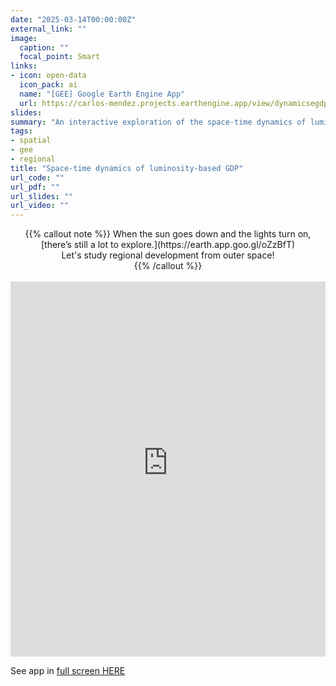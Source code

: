 ```yaml
---
date: "2025-03-14T00:00:00Z"
external_link: ""
image:
  caption: ""
  focal_point: Smart
links:
- icon: open-data
  icon_pack: ai
  name: "[GEE] Google Earth Engine App"
  url: https://carlos-mendez.projects.earthengine.app/view/dynamicsegdpv2
slides:
summary: "An interactive exploration of the space-time dynamics of luminosity-based GDP."
tags:
- spatial
- gee
- regional
title: "Space-time dynamics of luminosity-based GDP"
url_code: ""
url_pdf: ""
url_slides: ""
url_video: ""
---
```


<center>
{{% callout note %}}
When the sun goes down and the lights turn on, [there’s still a lot to explore.](https://earth.app.goo.gl/oZzBfT) 
<br>
Let's study regional development from outer space!
<br>
{{% /callout %}}
</center>

<br>

<iframe height="600" width="100%" frameborder="no" src="https://carlos-mendez.projects.earthengine.app/view/dynamicsegdpv2?height=600"> </iframe>

<br>

See app in [full screen HERE](https://carlos-mendez.projects.earthengine.app/view/dynamicsegdpv2)